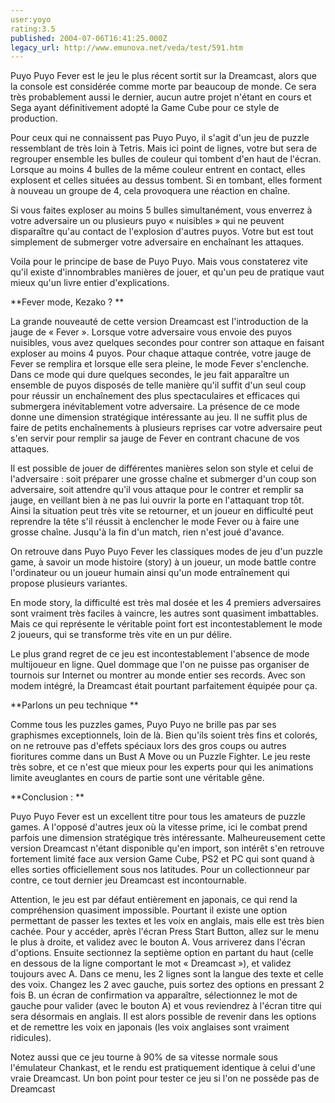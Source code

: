```yaml
---
user:yoyo
rating:3.5
published: 2004-07-06T16:41:25.000Z
legacy_url: http://www.emunova.net/veda/test/591.htm
---
```

Puyo Puyo Fever est le jeu le plus récent sortit sur la Dreamcast, alors que la console est considérée comme morte par beaucoup de monde. Ce sera très probablement aussi le dernier, aucun autre projet n'étant en cours et Sega ayant définitivement adopté la Game Cube pour ce style de production.   

  

Pour ceux qui ne connaissent pas Puyo Puyo, il s'agit d'un jeu de puzzle ressemblant de très loin à Tetris. Mais ici point de lignes, votre but sera de regrouper ensemble les bulles de couleur qui tombent d'en haut de l'écran. Lorsque au moins 4 bulles de la même couleur entrent en contact, elles explosent et celles situées au dessus tombent. Si en tombant, elles forment à nouveau un groupe de 4, cela provoquera une réaction en chaîne.  

Si vous faites exploser au moins 5 bulles simultanément, vous enverrez à votre adversaire un ou plusieurs puyo « nuisibles » qui ne peuvent disparaître qu'au contact de l'explosion d'autres puyos. Votre but est tout simplement de submerger votre adversaire en enchaînant les attaques.   

  

Voila pour le principe de base de Puyo Puyo. Mais vous constaterez vite qu'il existe d'innombrables manières de jouer, et qu'un peu de pratique vaut mieux qu'un livre entier d'explications.   

  

**Fever mode, Kezako ? **  

La grande nouveauté de cette version Dreamcast est l'introduction de la jauge de « Fever ». Lorsque votre adversaire vous envoie des puyos nuisibles, vous avez quelques secondes pour contrer son attaque en faisant exploser au moins 4 puyos. Pour chaque attaque contrée, votre jauge de Fever se remplira et lorsque elle sera pleine, le mode Fever s'enclenche. Dans ce mode qui dure quelques secondes, le jeu fait apparaître un ensemble de puyos disposés de telle manière qu'il suffit d'un seul coup pour réussir un enchaînement des plus spectaculaires et efficaces qui submergera inévitablement votre adversaire. La présence de ce mode donne une dimension stratégique intéressante au jeu. Il ne suffit plus de faire de petits enchaînements à plusieurs reprises car votre adversaire peut s'en servir pour remplir sa jauge de Fever en contrant chacune de vos attaques.   

  

Il est possible de jouer de différentes manières selon son style et celui de l'adversaire : soit préparer une grosse chaîne et submerger d'un coup son adversaire, soit attendre qu'il vous attaque pour le contrer et remplir sa jauge, en veillant bien à ne pas lui ouvrir la porte en l'attaquant trop tôt. Ainsi la situation peut très vite se retourner, et un joueur en difficulté peut reprendre la tête s'il réussit à enclencher le mode Fever ou à faire une grosse chaîne. Jusqu'à la fin d'un match, rien n'est joué d'avance.   

  

On retrouve dans Puyo Puyo Fever les classiques modes de jeu d'un puzzle game, à savoir un mode histoire (story) à un joueur, un mode battle contre l'ordinateur ou un joueur humain ainsi qu'un mode entraînement qui propose plusieurs variantes.  

  

En mode story, la difficulté est très mal dosée et les 4 premiers adversaires sont vraiment très faciles à vaincre, les autres sont quasiment imbattables. Mais ce qui représente le véritable point fort est incontestablement le mode 2 joueurs, qui se transforme très vite en un pur délire.   

  

Le plus grand regret de ce jeu est incontestablement l'absence de mode multijoueur en ligne. Quel dommage que l'on ne puisse pas organiser de tournois sur Internet ou montrer au monde entier ses records. Avec son modem intégré, la Dreamcast était pourtant parfaitement équipée pour ça.   

  

**Parlons un peu technique **  

Comme tous les puzzles games, Puyo Puyo ne brille pas par ses graphismes exceptionnels, loin de là. Bien qu'ils soient très fins et colorés, on ne retrouve pas d'effets spéciaux lors des gros coups ou autres fioritures comme dans un Bust A Move ou un Puzzle Fighter. Le jeu reste très sobre, et ce n'est que mieux pour les experts pour qui les animations limite aveuglantes en cours de partie sont une véritable gêne.   

  

**Conclusion : **  

  

Puyo Puyo Fever est un excellent titre pour tous les amateurs de puzzle games. A l'opposé d'autres jeux où la vitesse prime, ici le combat prend parfois une dimension stratégique très intéressante. Malheureusement cette version Dreamcast n'étant disponible qu'en import, son intérêt s'en retrouve fortement limité face aux version Game Cube, PS2 et PC qui sont quand à elles sorties officiellement sous nos latitudes. Pour un collectionneur par contre, ce tout dernier jeu Dreamcast est incontournable.   

  

  

  

Attention, le jeu est par défaut entièrement en japonais, ce qui rend la compréhension quasiment impossible. Pourtant il existe une option permettant de passer les textes et les voix en anglais, mais elle est très bien cachée. Pour y accéder, après l'écran Press Start Button, allez sur le menu le plus à droite, et validez avec le bouton A. Vous arriverez dans l'écran d'options. Ensuite sectionnez la septième option en partant du haut (celle en dessous de la ligne comportant le mot « Dreamcast »), et validez toujours avec A. Dans ce menu, les 2 lignes sont la langue des texte et celle des voix. Changez les 2 avec gauche, puis sortez des options en pressant 2 fois B. un écran de confirmation va apparaître, sélectionnez le mot de gauche pour valider (avec le bouton A) et vous reviendrez à l'écran titre qui sera désormais en anglais. Il est alors possible de revenir dans les options et de remettre les voix en japonais (les voix anglaises sont vraiment ridicules).  

  

Notez aussi que ce jeu tourne à 90% de sa vitesse normale sous l'émulateur Chankast, et le rendu est pratiquement identique à celui d'une vraie Dreamcast. Un bon point pour tester ce jeu si l'on ne possède pas de Dreamcast